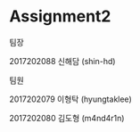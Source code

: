 # Assignment2

팀장

2017202088 신해담 (shin-hd)

팀원

2017202079 이형탁 (hyungtaklee)

2017202080 김도형 (m4nd4r1n)
